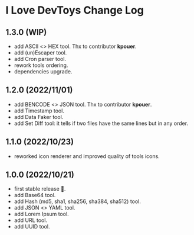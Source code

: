 # I Love DevToys Change Log

## 1.3.0 (WIP)
* add ASCII <> HEX tool. Thx to contributor **kpouer**.
* add (un)Escaper tool.
* add Cron parser tool.
* rework tools ordering.
* dependencies upgrade.

## 1.2.0 (2022/11/01)
* add BENCODE <> JSON tool. Thx to contributor **kpouer**.
* add Timestamp tool.
* add Data Faker tool.
* add Set Diff tool: it tells if two files have the same lines but in any order.

## 1.1.0 (2022/10/23)
* reworked icon renderer and improved quality of tools icons.

## 1.0.0 (2022/10/21)
* first stable release 🎉.
* add Base64 tool.
* add Hash (md5, sha1, sha256, sha384, sha512) tool.
* add JSON <> YAML tool.
* add Lorem Ipsum tool.
* add URL tool.
* add UUID tool.
